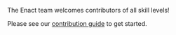 The Enact team welcomes contributors of all skill levels!

Please see our [contribution guide](docs/contributing/index.md) to get started.
